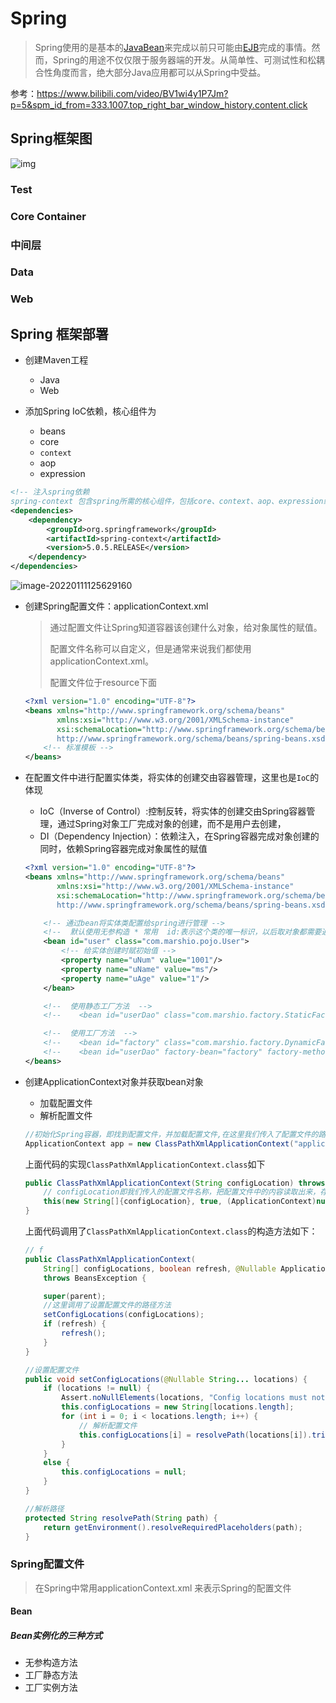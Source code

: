 # Spring

> Spring使用的是基本的[JavaBean](https://baike.baidu.com/item/JavaBean/529577)来完成以前只可能由[EJB](https://baike.baidu.com/item/EJB/144195)完成的事情。然而，Spring的用途不仅仅限于服务器端的开发。从简单性、可测试性和松耦合性角度而言，绝大部分Java应用都可以从Spring中受益。

参考：https://www.bilibili.com/video/BV1wi4y1P7Jm?p=5&spm_id_from=333.1007.top_right_bar_window_history.content.click

## Spring框架图

![img](https://gimg2.baidu.com/image_search/src=http%3A%2F%2Fimage.bubuko.com%2Finfo%2F201912%2F20191215203642824082.png&refer=http%3A%2F%2Fimage.bubuko.com&app=2002&size=f9999,10000&q=a80&n=0&g=0n&fmt=jpeg?sec=1644468709&t=debf909e169b692277d269980268a587)

### Test





### Core Container





### 中间层





### Data





### Web







## Spring 框架部署

- 创建Maven工程
    - Java
    - Web

- 添加Spring IoC依赖，核心组件为
    - beans
    - core
    - `context`
    - aop
    - expression

```xml
<!-- 注入spring依赖 
spring-context 包含spring所需的核心组件，包括core、context、aop、expression组件-->
<dependencies>
    <dependency>
        <groupId>org.springframework</groupId>
        <artifactId>spring-context</artifactId>
        <version>5.0.5.RELEASE</version>
    </dependency>
</dependencies>
```

![image-20220111125629160](https://masuo-github-image.oss-cn-beijing.aliyuncs.com/image/20220111125725.png)

- 创建Spring配置文件：applicationContext.xml

    > 通过配置文件让Spring知道容器该创建什么对象，给对象属性的赋值。
    >
    > 配置文件名称可以自定义，但是通常来说我们都使用applicationContext.xml。
    >
    > 配置文件位于resource下面

    ```xml
    <?xml version="1.0" encoding="UTF-8"?>
    <beans xmlns="http://www.springframework.org/schema/beans"
           xmlns:xsi="http://www.w3.org/2001/XMLSchema-instance"
           xsi:schemaLocation="http://www.springframework.org/schema/beans
           http://www.springframework.org/schema/beans/spring-beans.xsd">
        <!-- 标准模板 -->
    </beans>
    ```

- 在配置文件中进行配置实体类，将实体的创建交由容器管理，这里也是`IoC`的体现

    - IoC（Inverse of Control）:控制反转，将实体的创建交由Spring容器管理，通过Spring对象工厂完成对象的创建，而不是用户去创建，
    - DI（Dependency Injection）：依赖注入，在Spring容器完成对象创建的同时，依赖Spring容器完成对象属性的赋值

    ```xml
    <?xml version="1.0" encoding="UTF-8"?>
    <beans xmlns="http://www.springframework.org/schema/beans"
           xmlns:xsi="http://www.w3.org/2001/XMLSchema-instance"
           xsi:schemaLocation="http://www.springframework.org/schema/beans
           http://www.springframework.org/schema/beans/spring-beans.xsd">
    
        <!-- 通过bean将实体类配置给spring进行管理 -->
        <!--  默认使用无参构造 * 常用  id:表示这个类的唯一标识，以后取对象都需要通过id来获取 -->
        <bean id="user" class="com.marshio.pojo.User">
        	<!-- 给实体创建时赋初始值 -->    
            <property name="uNum" value="1001"/>
            <property name="uName" value="ms"/>
            <property name="uAge" value="1"/>
        </bean>
    
        <!--  使用静态工厂方法  -->
        <!--    <bean id="userDao" class="com.marshio.factory.StaticFactory" factory-method="getUserDao" />-->
    
        <!--  使用工厂方法  -->
        <!--    <bean id="factory" class="com.marshio.factory.DynamicFactory"/>-->
        <!--    <bean id="userDao" factory-bean="factory" factory-method="getUserDao"/>-->
    </beans>
    ```

    

- 创建ApplicationContext对象并获取bean对象

    - 加载配置文件
    - 解析配置文件

    ```java
    //初始化Spring容器，即找到配置文件，并加载配置文件,在这里我们传入了配置文件的路径
    ApplicationContext app = new ClassPathXmlApplicationContext("applicationContext.xml");
    ```

    ​	上面代码的实现`ClassPathXmlApplicationContext.class`如下

    ```java
    public ClassPathXmlApplicationContext(String configLocation) throws BeansException {
        // configLocation即我们传入的配置文件名称，把配置文件中的内容读取出来，存到一个Java对象中
        this(new String[]{configLocation}, true, (ApplicationContext)null);
    }
    ```

    ​	上面代码调用了`ClassPathXmlApplicationContext.class`的构造方法如下：

    ```java
    // f
    public ClassPathXmlApplicationContext(
        String[] configLocations, boolean refresh, @Nullable ApplicationContext parent)
        throws BeansException {
    
        super(parent);
        //这里调用了设置配置文件的路径方法
        setConfigLocations(configLocations);
        if (refresh) {
            refresh();
        }
    }
    
    //设置配置文件
    public void setConfigLocations(@Nullable String... locations) {
        if (locations != null) {
            Assert.noNullElements(locations, "Config locations must not be null");
            this.configLocations = new String[locations.length];
            for (int i = 0; i < locations.length; i++) {
                // 解析配置文件
                this.configLocations[i] = resolvePath(locations[i]).trim();
            }
        }
        else {
            this.configLocations = null;
        }
    }
    
    //解析路径
    protected String resolvePath(String path) {
        return getEnvironment().resolveRequiredPlaceholders(path);
    }
    ```

    



### Spring配置文件

> 在Spring中常用applicationContext.xml 来表示Spring的配置文件



#### Bean

##### Bean实例化的三种方式

- 无参构造方法
- 工厂静态方法
- 工厂实例方法





> 
